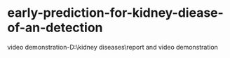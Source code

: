 # early-prediction-for-kidney-diease-of-an-detection

video demonstration-D:\kidney diseases\report and video demonstration
